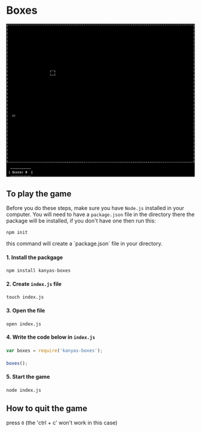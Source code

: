 # Boxes

![](boxes.gif)

## To play the game

Before you do these steps, make sure you have `Node.js` installed in your computer.
You will need to have a `package.json` file in the directory there the package will be installed, 
if you don't have one then run this:

```
npm init
```
this command will create a ´package.json´ file in your directory.
    
    

#### 1. Install the packgage

```
npm install kanyas-boxes
```

#### 2. Create `index.js` file

```
touch index.js
```

#### 3. Open the file

```
open index.js
```

#### 4. Write the code below in `index.js`

```js
var boxes = require('kanyas-boxes');

boxes();
```

#### 5. Start the game

```
node index.js
```

## How to quit the game 

press `0` (the 'ctrl + c' won't work in this case)